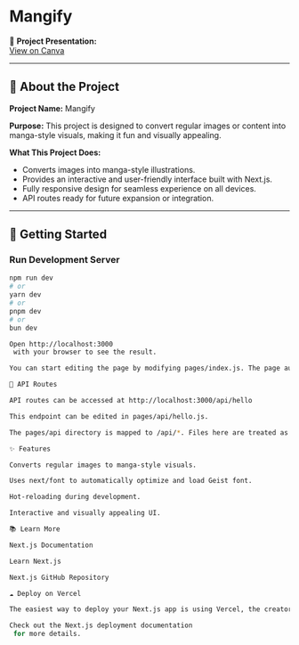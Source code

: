 # Mangify

🎨 **Project Presentation:**  
[View on Canva](https://www.canva.com/design/DAG0t60FA7o/_2hC8ceJBls-gQbcez7ePA/view?utm_content=DAG0t60FA7o&utm_campaign=designshare&utm_medium=link2&utm_source=uniquelinks&utlId=h2d36a1b448)

---

## 📝 About the Project

**Project Name:** Mangify  

**Purpose:** This project is designed to convert regular images or content into manga-style visuals, making it fun and visually appealing.  

**What This Project Does:**  
- Converts images into manga-style illustrations.  
- Provides an interactive and user-friendly interface built with Next.js.  
- Fully responsive design for seamless experience on all devices.  
- API routes ready for future expansion or integration.  

---

## 🚀 Getting Started

### **Run Development Server**

```bash
npm run dev
# or
yarn dev
# or
pnpm dev
# or
bun dev

Open http://localhost:3000
 with your browser to see the result.

You can start editing the page by modifying pages/index.js. The page auto-updates as you edit the file.

📡 API Routes

API routes can be accessed at http://localhost:3000/api/hello

This endpoint can be edited in pages/api/hello.js.

The pages/api directory is mapped to /api/*. Files here are treated as API routes instead of React pages.

✨ Features

Converts regular images to manga-style visuals.

Uses next/font to automatically optimize and load Geist font.

Hot-reloading during development.

Interactive and visually appealing UI.

📚 Learn More

Next.js Documentation

Learn Next.js

Next.js GitHub Repository

☁️ Deploy on Vercel

The easiest way to deploy your Next.js app is using Vercel, the creators of Next.js.

Check out the Next.js deployment documentation
 for more details.
